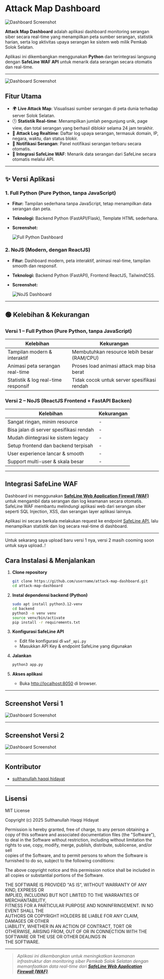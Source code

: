 # Attack Map Dashboard

![Dashboard Screenshot](./Screenshot2.png)

**Attack Map Dashboard** adalah aplikasi dashboard monitoring serangan siber secara real-time yang menampilkan peta sumber serangan, statistik harian, serta log aktivitas upaya serangan ke sistem web milik Pemkab Solok Selatan.

Aplikasi ini dikembangkan menggunakan **Python** dan terintegrasi langsung dengan **SafeLine WAF API** untuk menarik data serangan secara otomatis dan real-time.

---
![Dashboard Screenshot](./Screenshot1.png)
## Fitur Utama

- 🌍 **Live Attack Map**: Visualisasi sumber serangan di peta dunia terhadap server Solok Selatan.
- 🕒 **Statistik Real-time**: Menampilkan jumlah pengunjung unik, page view, dan total serangan yang berhasil diblokir selama 24 jam terakhir.
- 📜 **Attack Log Realtime**: Daftar log upaya serangan, termasuk domain, IP, negara, waktu, dan status blokir.
- 🔴 **Notifikasi Serangan**: Panel notifikasi serangan terbaru secara otomatis.
- 🔗 **Integrasi SafeLine WAF**: Menarik data serangan dari SafeLine secara otomatis melalui API.

---

## ✨ Versi Aplikasi

### 1. Full Python (Pure Python, tanpa JavaScript)
- **Fitur:** Tampilan sederhana tanpa JavaScript, tetap menampilkan data serangan dan peta.
- **Teknologi:** Backend Python (FastAPI/Flask), Template HTML sederhana.
- **Screenshot:**

  ![Full Python Dashboard](Screenshot1.png)

### 2. NoJS (Modern, dengan ReactJS)
- **Fitur:** Dashboard modern, peta interaktif, animasi real-time, tampilan smooth dan responsif.
- **Teknologi:** Backend Python (FastAPI), Frontend ReactJS, TailwindCSS.
- **Screenshot:**

  ![NoJS Dashboard](Screenshot2.png)

---

## 🟢 Kelebihan & Kekurangan

### Versi 1 – Full Python (Pure Python, tanpa JavaScript)
| Kelebihan                             | Kekurangan                                     |
|----------------------------------------|------------------------------------------------|
| Tampilan modern & interaktif           | Membutuhkan resource lebih besar (RAM/CPU)     |
| Animasi peta serangan real-time        | Proses load animasi attack map bisa berat      |
| Statistik & log real-time responsif    | Tidak cocok untuk server spesifikasi rendah     |


### Versi 2 – NoJS (ReactJS Frontend + FastAPI Backen)
| Kelebihan                                | Kekurangan                                  |
|-------------------------------------------|---------------------------------------------|
| Sangat ringan, minim resource             | -                    |
| Bisa jalan di server spesifikasi rendah   | -                    |
| Mudah diintegrasi ke sistem legacy        | -            |
| Setup frontend dan backend terpisah       | -            |
| User experience lancar & smooth        | -  |
| Support multi-user & skala besar       | -            |

---

## Integrasi SafeLine WAF

Dashboard ini menggunakan [**SafeLine Web Application Firewall (WAF)**](https://www.chaitin.cn/en/safeline/) untuk mengambil data serangan dan log keamanan secara otomatis.  
SafeLine WAF membantu melindungi aplikasi web dari serangan siber seperti SQL Injection, XSS, dan serangan layer aplikasi lainnya.

Aplikasi ini secara berkala melakukan request ke endpoint [SafeLine API](https://docs.chaitin.cn/safeline/), lalu menampilkan statistik dan log secara real-time di dashboard.

---

Untuk sekarang saya upload baru versi 1 nya, versi 2 masih cooming soon untuk saya upload..!

## Cara Instalasi & Menjalankan

1. **Clone repository**
    ```bash
    git clone https://github.com/username/attack-map-dashboard.git
    cd attack-map-dashboard
    ```

2. **Instal dependensi backend (Python)**
    ```bash
    sudo apt install python3.12-venv 
    cd backend
    python3 -m venv venv
    source venv/bin/activate
    pip install -r requirements.txt
    ```

3. **Konfigurasi SafeLine API**
    - Edit file konfigurasi di `waf_api.py`
    - Masukkan API Key & endpoint SafeLine yang digunakan

4. **Jalankan**
    ```bash
    python3 app.py
    ```

7. **Akses aplikasi**
    - Buka [http://localhost:8050](http://localhost:8050) di browser.

---

## Screenshot Versi 1

![Dashboard Screenshot](./Screenshot1.png)

---

## Screenshot Versi 2

![Dashboard Screenshot](./Screenshot2.png)

---

## Kontributor

- [sulthanullah haqqi hidayat](mailto:sulthanullahh@gmail.com)

---

## Lisensi

MIT License

Copyright (c) 2025 Sulthanullah Haqqi Hidayat

Permission is hereby granted, free of charge, to any person obtaining a copy
of this software and associated documentation files (the "Software"), to deal
in the Software without restriction, including without limitation the rights
to use, copy, modify, merge, publish, distribute, sublicense, and/or sell    
copies of the Software, and to permit persons to whom the Software is        
furnished to do so, subject to the following conditions:                      

The above copyright notice and this permission notice shall be included in   
all copies or substantial portions of the Software.                           

THE SOFTWARE IS PROVIDED "AS IS", WITHOUT WARRANTY OF ANY KIND, EXPRESS OR   
IMPLIED, INCLUDING BUT NOT LIMITED TO THE WARRANTIES OF MERCHANTABILITY,     
FITNESS FOR A PARTICULAR PURPOSE AND NONINFRINGEMENT. IN NO EVENT SHALL THE  
AUTHORS OR COPYRIGHT HOLDERS BE LIABLE FOR ANY CLAIM, DAMAGES OR OTHER       
LIABILITY, WHETHER IN AN ACTION OF CONTRACT, TORT OR OTHERWISE, ARISING FROM,
OUT OF OR IN CONNECTION WITH THE SOFTWARE OR THE USE OR OTHER DEALINGS IN    
THE SOFTWARE.

---

> _Aplikasi ini dikembangkan untuk meningkatkan keamanan infrastruktur dan monitoring siber Pemkab Solok Selatan dengan memanfaatkan data real-time dari [**SafeLine Web Application Firewall (WAF)**](https://www.chaitin.cn/en/safeline/)._
